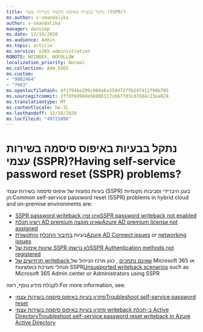 ```yaml
---
title: נתקל בבעיות באיפוס סיסמה בשירות עצמי (SSPR)?
ms.author: v-smandalika
author: v-smandalika
manager: dansimp
ms.date: 12/18/2020
ms.audience: Admin
ms.topic: article
ms.service: o365-administration
ROBOTS: NOINDEX, NOFOLLOW
localization_priority: Normal
ms.collection: Adm_O365
ms.custom:
- "9002464"
- "7663"
ms.openlocfilehash: 4f1f94be299c980a6a359d727fb24f411f98b785
ms.sourcegitcommit: 2ffdf6096de5608b117c6677d3cd7dd4c23ea024
ms.translationtype: MT
ms.contentlocale: he-IL
ms.lasthandoff: 12/18/2020
ms.locfileid: "49721896"
---
```

# <a name="having-self-service-password-reset-sspr-problems"></a><span data-ttu-id="1f2c4-102">נתקל בבעיות באיפוס סיסמה בשירות עצמי (SSPR)?</span><span class="sxs-lookup"><span data-stu-id="1f2c4-102">Having self-service password reset (SSPR) problems?</span></span>

<span data-ttu-id="1f2c4-103">בעיות נפוצות של איפוס סיסמה בשירות עצמי (SSPR) בענן היברידי וסביבות מקומיות הן:</span><span class="sxs-lookup"><span data-stu-id="1f2c4-103">Common self-service password reset (SSPR) problems in hybrid cloud and on-premise environments are:</span></span>

- [<span data-ttu-id="1f2c4-104">SSPR password writeback אינו זמין</span><span class="sxs-lookup"><span data-stu-id="1f2c4-104">SSPR password writeback not enabled</span></span>](https://docs.microsoft.com/azure/active-directory/authentication/tutorial-enable-sspr-writeback)
- [<span data-ttu-id="1f2c4-105">רשיון תכלת AD premium שאינו מוקצה</span><span class="sxs-lookup"><span data-stu-id="1f2c4-105">Azure AD premium license not assigned</span></span>](https://docs.microsoft.com/azure/active-directory/authentication/concept-sspr-licensing)
- <span data-ttu-id="1f2c4-106">בעיות [בחיבור התכלת](https://docs.microsoft.com/azure/active-directory/hybrid/tshoot-connect-sync-errors) [והתקשורת](https://docs.microsoft.com/azure/active-directory/hybrid/tshoot-connect-connectivity)</span><span class="sxs-lookup"><span data-stu-id="1f2c4-106">[Azure AD Connect issues](https://docs.microsoft.com/azure/active-directory/hybrid/tshoot-connect-sync-errors) or [networking issues](https://docs.microsoft.com/azure/active-directory/hybrid/tshoot-connect-connectivity)</span></span>
- [<span data-ttu-id="1f2c4-107">שיטות אימות של SSPR לא נרשמו</span><span class="sxs-lookup"><span data-stu-id="1f2c4-107">SSPR Authentication methods not registered</span></span>](https://mysignins.microsoft.com/security-info)
- <span data-ttu-id="1f2c4-108">[תרחישים של writeback שאינם נתמכים](https://docs.microsoft.com/azure/active-directory/authentication/concept-sspr-writeback#unsupported-writeback-operations) , כגון מרכז הניהול של Microsoft 365 או מנהלי מערכת באמצעות SSPR</span><span class="sxs-lookup"><span data-stu-id="1f2c4-108">[Unsupported writeback scenarios](https://docs.microsoft.com/azure/active-directory/authentication/concept-sspr-writeback#unsupported-writeback-operations) such as Microsoft 365 Admin center or Administrators using SSPR</span></span>


<span data-ttu-id="1f2c4-109">לקבלת מידע נוסף, ראה:</span><span class="sxs-lookup"><span data-stu-id="1f2c4-109">For more information, see:</span></span>

- [<span data-ttu-id="1f2c4-110">פתרון בעיות באיפוס סיסמה בשירות עצמי</span><span class="sxs-lookup"><span data-stu-id="1f2c4-110">Troubleshoot self-service password reset</span></span>](https://docs.microsoft.com/azure/active-directory/authentication/troubleshoot-sspr)
- [<span data-ttu-id="1f2c4-111">פתרון בעיות באיפוס סיסמה בשירות עצמי writeback ב-תכלת Active Directory</span><span class="sxs-lookup"><span data-stu-id="1f2c4-111">Troubleshoot self-service password reset writeback in Azure Active Directory</span></span>](https://docs.microsoft.com/azure/active-directory/authentication/troubleshoot-sspr-writeback)
